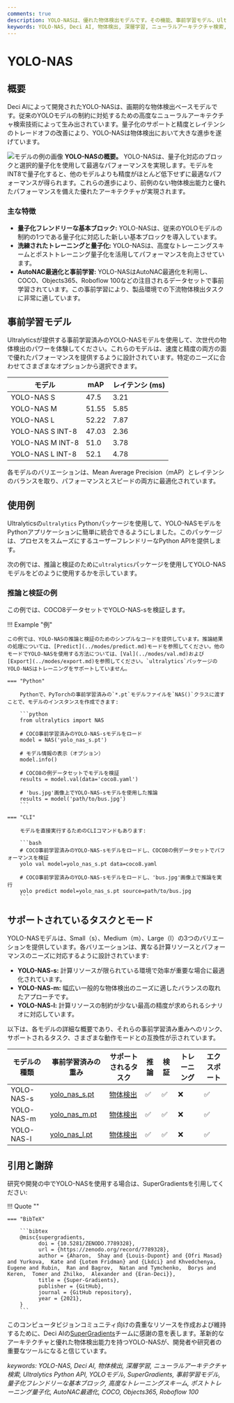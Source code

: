 ```yaml
---
comments: true
description: YOLO-NASは、優れた物体検出モデルです。その機能、事前学習モデル、Ultralytics Python APIの使用法などについて詳しく説明します。
keywords: YOLO-NAS, Deci AI, 物体検出, 深層学習, ニューラルアーキテクチャ検索, Ultralytics Python API, YOLOモデル, 事前学習モデル, 量子化, 最適化, COCO, Objects365, Roboflow 100
---
```


# YOLO-NAS

## 概要

Deci AIによって開発されたYOLO-NASは、画期的な物体検出ベースモデルです。従来のYOLOモデルの制約に対処するための高度なニューラルアーキテクチャ検索技術によって生み出されています。量子化のサポートと精度とレイテンシのトレードオフの改善により、YOLO-NASは物体検出において大きな進歩を遂げています。

![モデルの例の画像](https://learnopencv.com/wp-content/uploads/2023/05/yolo-nas_COCO_map_metrics.png)
**YOLO-NASの概要。** YOLO-NASは、量子化対応のブロックと選択的量子化を使用して最適なパフォーマンスを実現します。モデルをINT8で量子化すると、他のモデルよりも精度がほとんど低下せずに最適なパフォーマンスが得られます。これらの進歩により、前例のない物体検出能力と優れたパフォーマンスを備えた優れたアーキテクチャが実現されます。

### 主な特徴

- **量子化フレンドリーな基本ブロック:** YOLO-NASは、従来のYOLOモデルの制約の1つである量子化に対応した新しい基本ブロックを導入しています。
- **洗練されたトレーニングと量子化:** YOLO-NASは、高度なトレーニングスキームとポストトレーニング量子化を活用してパフォーマンスを向上させています。
- **AutoNAC最適化と事前学習:** YOLO-NASはAutoNAC最適化を利用し、COCO、Objects365、Roboflow 100などの注目されるデータセットで事前学習されています。この事前学習により、製品環境での下流物体検出タスクに非常に適しています。

## 事前学習モデル

Ultralyticsが提供する事前学習済みのYOLO-NASモデルを使用して、次世代の物体検出のパワーを体験してください。これらのモデルは、速度と精度の両方の面で優れたパフォーマンスを提供するように設計されています。特定のニーズに合わせてさまざまなオプションから選択できます。

| モデル              | mAP   | レイテンシ (ms) |
|------------------|-------|------------|
| YOLO-NAS S       | 47.5  | 3.21       |
| YOLO-NAS M       | 51.55 | 5.85       |
| YOLO-NAS L       | 52.22 | 7.87       |
| YOLO-NAS S INT-8 | 47.03 | 2.36       |
| YOLO-NAS M INT-8 | 51.0  | 3.78       |
| YOLO-NAS L INT-8 | 52.1  | 4.78       |

各モデルのバリエーションは、Mean Average Precision（mAP）とレイテンシのバランスを取り、パフォーマンスとスピードの両方に最適化されています。

## 使用例

Ultralyticsの`ultralytics` Pythonパッケージを使用して、YOLO-NASモデルをPythonアプリケーションに簡単に統合できるようにしました。このパッケージは、プロセスをスムーズにするユーザーフレンドリーなPython APIを提供します。

次の例では、推論と検証のために`ultralytics`パッケージを使用してYOLO-NASモデルをどのように使用するかを示しています。

### 推論と検証の例

この例では、COCO8データセットでYOLO-NAS-sを検証します。

!!! Example "例"

    この例では、YOLO-NASの推論と検証のためのシンプルなコードを提供しています。推論結果の処理については、[Predict](../modes/predict.md)モードを参照してください。他のモードでYOLO-NASを使用する方法については、[Val](../modes/val.md)および[Export](../modes/export.md)を参照してください。`ultralytics`パッケージのYOLO-NASはトレーニングをサポートしていません。

    === "Python"

        Pythonで、PyTorchの事前学習済みの`*.pt`モデルファイルを`NAS()`クラスに渡すことで、モデルのインスタンスを作成できます:

        ```python
        from ultralytics import NAS

        # COCO事前学習済みのYOLO-NAS-sモデルをロード
        model = NAS('yolo_nas_s.pt')

        # モデル情報の表示（オプション）
        model.info()

        # COCO8の例データセットでモデルを検証
        results = model.val(data='coco8.yaml')

        # 'bus.jpg'画像上でYOLO-NAS-sモデルを使用した推論
        results = model('path/to/bus.jpg')
        ```

    === "CLI"

        モデルを直接実行するためのCLIコマンドもあります:

        ```bash
        # COCO事前学習済みのYOLO-NAS-sモデルをロードし、COCO8の例データセットでパフォーマンスを検証
        yolo val model=yolo_nas_s.pt data=coco8.yaml

        # COCO事前学習済みのYOLO-NAS-sモデルをロードし、'bus.jpg'画像上で推論を実行
        yolo predict model=yolo_nas_s.pt source=path/to/bus.jpg
        ```

## サポートされているタスクとモード

YOLO-NASモデルは、Small（s）、Medium（m）、Large（l）の3つのバリエーションを提供しています。各バリエーションは、異なる計算リソースとパフォーマンスのニーズに対応するように設計されています:

- **YOLO-NAS-s:** 計算リソースが限られている環境で効率が重要な場合に最適化されています。
- **YOLO-NAS-m:** 幅広い一般的な物体検出のニーズに適したバランスの取れたアプローチです。
- **YOLO-NAS-l:** 計算リソースの制約が少ない最高の精度が求められるシナリオに対応しています。

以下は、各モデルの詳細な概要であり、それらの事前学習済み重みへのリンク、サポートされるタスク、さまざまな動作モードとの互換性が示されています。

| モデルの種類     | 事前学習済みの重み                                                                                     | サポートされるタスク                 | 推論 | 検証 | トレーニング | エクスポート |
|------------|-----------------------------------------------------------------------------------------------|----------------------------|----|----|--------|--------|
| YOLO-NAS-s | [yolo_nas_s.pt](https://github.com/ultralytics/assets/releases/download/v0.0.0/yolo_nas_s.pt) | [物体検出](../tasks/detect.md) | ✅  | ✅  | ❌      | ✅      |
| YOLO-NAS-m | [yolo_nas_m.pt](https://github.com/ultralytics/assets/releases/download/v0.0.0/yolo_nas_m.pt) | [物体検出](../tasks/detect.md) | ✅  | ✅  | ❌      | ✅      |
| YOLO-NAS-l | [yolo_nas_l.pt](https://github.com/ultralytics/assets/releases/download/v0.0.0/yolo_nas_l.pt) | [物体検出](../tasks/detect.md) | ✅  | ✅  | ❌      | ✅      |

## 引用と謝辞

研究や開発の中でYOLO-NASを使用する場合は、SuperGradientsを引用してください:

!!! Quote ""

    === "BibTeX"

        ```bibtex
        @misc{supergradients,
              doi = {10.5281/ZENODO.7789328},
              url = {https://zenodo.org/record/7789328},
              author = {Aharon,  Shay and {Louis-Dupont} and {Ofri Masad} and Yurkova,  Kate and {Lotem Fridman} and {Lkdci} and Khvedchenya,  Eugene and Rubin,  Ran and Bagrov,  Natan and Tymchenko,  Borys and Keren,  Tomer and Zhilko,  Alexander and {Eran-Deci}},
              title = {Super-Gradients},
              publisher = {GitHub},
              journal = {GitHub repository},
              year = {2021},
        }
        ```

このコンピュータビジョンコミュニティ向けの貴重なリソースを作成および維持するために、Deci AIの[SuperGradients](https://github.com/Deci-AI/super-gradients/)チームに感謝の意を表します。革新的なアーキテクチャと優れた物体検出能力を持つYOLO-NASが、開発者や研究者の重要なツールになると信じています。

*keywords: YOLO-NAS, Deci AI, 物体検出, 深層学習, ニューラルアーキテクチャ検索, Ultralytics Python API, YOLOモデル, SuperGradients, 事前学習モデル, 量子化フレンドリーな基本ブロック, 高度なトレーニングスキーム, ポストトレーニング量子化, AutoNAC最適化, COCO, Objects365, Roboflow 100*

